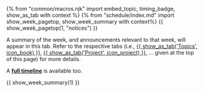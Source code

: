 {% from "common/macros.njk" import embed_topic, timing_badge, show_as_tab with context %}
{% from "schedule/index.md" import show_week_pagetop, show_week_summary with context%}
{{ show_week_pagetop(1, "notices") }}

<box type="info" dismissible>

A summary of the week, and announcements relevant to that week, will appear in this tab. Refer to the respective tabs (i.e., [{{ show_as_tab('Topics', icon_book) }}](topics.html), [{{ show_as_tab('Project', icon_project) }}](project.html), ... given at the top of this page) for more details.

A **[full timeline](../timeline.html)** is available too.
</box>

{{ show_week_summary(1) }}



